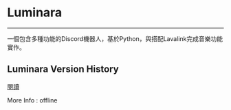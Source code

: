 # Luminara 
--- 
一個包含多種功能的Discord機器人，基於Python，與搭配Lavalink完成音樂功能實作。
## Luminara Version History
[閱讀](versionhistory.MD)

More Info : offline